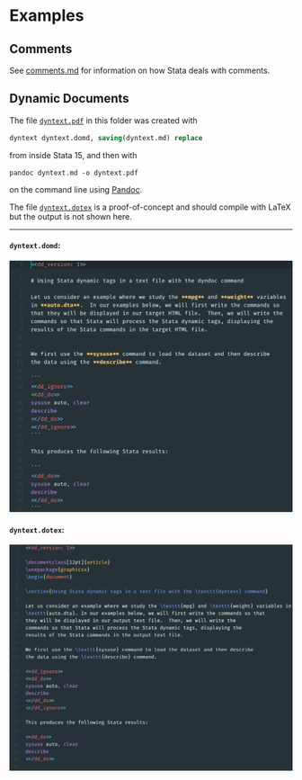 # Examples

## Comments

See [comments.md](comments.md) for information on how Stata deals with comments.

## Dynamic Documents

The file [`dyntext.pdf`](dyntext.pdf) in this folder was created with

```stata
dyntext dyntext.domd, saving(dyntext.md) replace
```

from inside Stata 15, and then with

```
pandoc dyntext.md -o dyntext.pdf
```

on the command line using [Pandoc](https://pandoc.org/).

The file [`dyntext.dotex`](dyntext.dotex) is a proof-of-concept and should compile with LaTeX but the output is not shown here.

---

#### `dyntext.domd`:

![](../img/dyntext_domd.png)

#### `dyntext.dotex`:

![](../img/dyntext_dotex.png)

